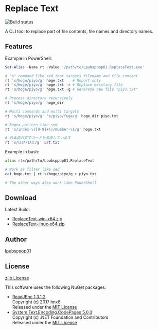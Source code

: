 # Replace Text

[![Build status](https://ci.appveyor.com/api/projects/status/9naynk0k7xlnl84q?svg=true)](https://ci.appveyor.com/project/lpubsppop01/replacetext)

A CLI tool to replace part of file contents, file names and directory names.

## Features

Example in PowerShell:
```powershell
Set-Alias -Name rt -Value '/path/to/Lpubsppop01.ReplaceText.exe'

# "s" command like sed that targets filename and file content
rt 's/hoge/piyo/g' hoge.txt    # Report only
rt 's/hoge/piyo/g' hoge.txt -r # Replace existing file
rt 's/hoge/piyo/g' hoge.txt -g # Generate new file "piyo.txt"

# Process directory recursively
rt 's/hoge/piyo/g' hoge_dir

# Multi commands and multi targets
rt 's/hoge/piyo/g' 's/piyo/fuga/g' hoge_dir piyo.txt

# Regex pattern like sed
rt 's/index-\([0-9]+\)/number-\1/g' hoge.txt

# 日本語の文字コードを考慮しています
rt 's/ほげ/ぴよ/g' ほげ.txt
```

Example in bash:
```bash
alias rt=/path/to/Lpubsppop01.ReplaceText

# Work as filter like sed
cat hoge.txt | rt s/hoge/piyo/g > piyo.txt

# The other ways also work like PowerShell
```

## Download

Latest Build:
- [ReplaceText-win-x64.zip](https://ci.appveyor.com/api/projects/lpubsppop01/replacetext/artifacts/ReplaceText-win-x64.zip)
- [ReplaceText-linux-x64.zip](https://ci.appveyor.com/api/projects/lpubsppop01/replacetext/artifacts/ReplaceText-linux-x64.zip)

## Author

[lpubsppop01](https://github.com/lpubsppop01)

## License

[zlib License](https://github.com/lpubsppop01/ReplaceText/raw/master/LICENSE.txt)

This software uses the following NuGet packages:
- [ReadJEnc 1.3.1.2](https://www.nuget.org/packages/ReadJEnc/)  
  Copyright (c) 2017 hnx8  
  Released under the [MIT License](https://github.com/hnx8/ReadJEnc/blob/master/LICENSE)
- [System.Text.Encoding.CodePages 5.0.0](https://www.nuget.org/packages/System.Text.Encoding.CodePages/)  
  Copyright (c) .NET Foundation and Contributors  
  Released under the [MIT License](https://github.com/dotnet/corefx/blob/master/LICENSE.TXT)
